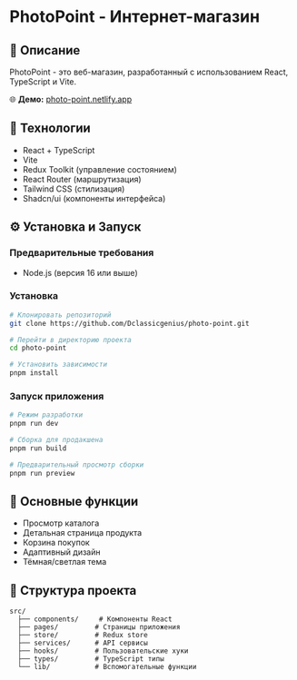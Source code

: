 # PhotoPoint - Интернет-магазин

## 📝 Описание

PhotoPoint - это веб-магазин, разработанный с использованием React, TypeScript и Vite.

🌐 **Демо:** [photo-point.netlify.app](https://photo-point.netlify.app)

## 🚀 Технологии

- React + TypeScript
- Vite
- Redux Toolkit (управление состоянием)
- React Router (маршрутизация)
- Tailwind CSS (стилизация)
- Shadcn/ui (компоненты интерфейса)

## ⚙️ Установка и Запуск

### Предварительные требования

- Node.js (версия 16 или выше)

### Установка

```bash
# Клонировать репозиторий
git clone https://github.com/Dclassicgenius/photo-point.git

# Перейти в директорию проекта
cd photo-point

# Установить зависимости
pnpm install
```

### Запуск приложения

```bash
# Режим разработки
pnpm run dev

# Сборка для продакшена
pnpm run build

# Предварительный просмотр сборки
pnpm run preview
```

## 🔧 Основные функции

- Просмотр каталога
- Детальная страница продукта
- Корзина покупок
- Адаптивный дизайн
- Тёмная/светлая тема

## 📁 Структура проекта

```
src/
  ├── components/     # Компоненты React
  ├── pages/         # Страницы приложения
  ├── store/         # Redux store
  ├── services/      # API сервисы
  ├── hooks/         # Пользовательские хуки
  ├── types/         # TypeScript типы
  └── lib/           # Вспомогательные функции
```
